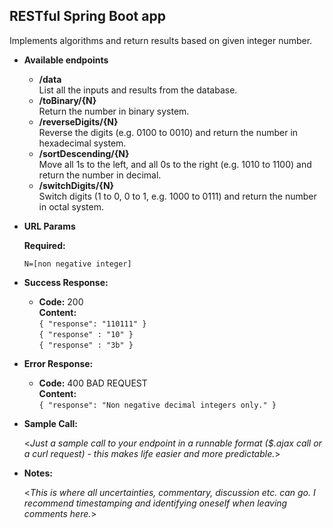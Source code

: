 **RESTful Spring Boot app**
----
Implements algorithms and return results based on given integer number.

* **Available endpoints**

    * **/data**
      <br>List all the inputs and results from the database.
    * **/toBinary/{N}**
      <br>Return the number in binary system.
    * **/reverseDigits/{N}**
      <br>Reverse the digits (e.g. 0100 to 0010) and return the number in hexadecimal system.
    * **/sortDescending/{N}**
      <br>Move all 1s to the left, and all 0s to the right (e.g. 1010 to 1100) and return the number in decimal.
    * **/switchDigits/{N}**
    <br>Switch digits (1 to 0, 0 to 1, e.g. 1000 to 0111) and return the number in octal system.


*  **URL Params**

   **Required:**

   `N=[non negative integer]`


* **Success Response:**

    * **Code:** 200 <br />
      **Content:** 
     <br> `{ "response": "110111" }` 
     <br> `{ "response" : "10" }`
     <br> `{ "response" : "3b" }`

* **Error Response:**

    * **Code:** 400 BAD REQUEST <br />
      **Content:** <br>`{ "response": "Non negative decimal integers only." }`

* **Sample Call:**

  <_Just a sample call to your endpoint in a runnable format ($.ajax call or a curl request) - this makes life easier and more predictable._>

* **Notes:**

  <_This is where all uncertainties, commentary, discussion etc. can go. I recommend timestamping and identifying oneself when leaving comments here._> 